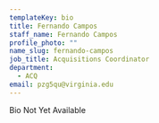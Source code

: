 ```yaml
---
templateKey: bio
title: Fernando Campos
staff_name: Fernando Campos
profile_photo: ""
name_slug: fernando-campos
job_title: Acquisitions Coordinator
department:
  - ACQ
email: pzg5qu@virginia.edu
---
```

Bio Not Yet Available